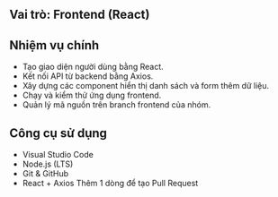 ## Vai trò: Frontend (React)

## Nhiệm vụ chính
- Tạo giao diện người dùng bằng React.  
- Kết nối API từ backend bằng Axios.  
- Xây dựng các component hiển thị danh sách và form thêm dữ liệu.  
- Chạy và kiểm thử ứng dụng frontend.  
- Quản lý mã nguồn trên branch frontend của nhóm.

## Công cụ sử dụng
- Visual Studio Code  
- Node.js (LTS)  
- Git & GitHub  
- React + Axios
Thêm 1 dòng để tạo Pull Request
